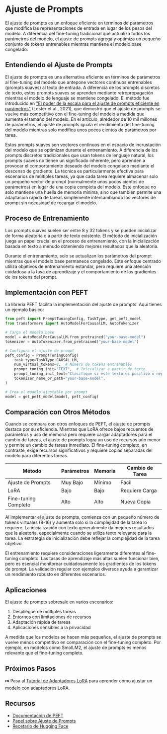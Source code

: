 # Ajuste de Prompts

El ajuste de prompts es un enfoque eficiente en términos de parámetros que modifica las representaciones de entrada en lugar de los pesos del modelo. A diferencia del fine-tuning tradicional que actualiza todos los parámetros del modelo, el ajuste de prompts agrega y optimiza un pequeño conjunto de tokens entrenables mientras mantiene el modelo base congelado.

## Entendiendo el Ajuste de Prompts

El ajuste de prompts es una alternativa eficiente en términos de parámetros al fine-tuning del modelo que antepone vectores continuos entrenables (prompts suaves) al texto de entrada. A diferencia de los prompts discretos de texto, estos prompts suaves se aprenden mediante retropropagación mientras el modelo de lenguaje se mantiene congelado. El método fue introducido en ["El poder de la escala para el ajuste de prompts eficiente en parámetros"](https://arxiv.org/abs/2104.08691) (Lester et al., 2021), que demostró que el ajuste de prompts se vuelve más competitivo con el fine-tuning del modelo a medida que aumenta el tamaño del modelo. En el artículo, alrededor de 10 mil millones de parámetros, el ajuste de prompts iguala el rendimiento del fine-tuning del modelo mientras solo modifica unos pocos cientos de parámetros por tarea.

Estos prompts suaves son vectores continuos en el espacio de incrustación del modelo que se optimizan durante el entrenamiento. A diferencia de los prompts discretos tradicionales que usan tokens de lenguaje natural, los prompts suaves no tienen un significado inherente, pero aprenden a provocar el comportamiento deseado del modelo congelado mediante el descenso de gradiente. La técnica es particularmente efectiva para escenarios de múltiples tareas, ya que cada tarea requiere almacenar solo un pequeño vector de prompt (normalmente unos pocos cientos de parámetros) en lugar de una copia completa del modelo. Este enfoque no solo mantiene una huella de memoria mínima, sino que también permite una adaptación rápida de tareas simplemente intercambiando los vectores de prompt sin necesidad de recargar el modelo.

## Proceso de Entrenamiento

Los prompts suaves suelen ser entre 8 y 32 tokens y se pueden inicializar de forma aleatoria o a partir de texto existente. El método de inicialización juega un papel crucial en el proceso de entrenamiento, con la inicialización basada en texto a menudo obteniendo mejores resultados que la aleatoria.

Durante el entrenamiento, solo se actualizan los parámetros del prompt mientras que el modelo base permanece congelado. Este enfoque centrado utiliza objetivos de entrenamiento estándar, pero requiere una atención cuidadosa a la tasa de aprendizaje y el comportamiento de los gradientes de los tokens del prompt.

## Implementación con PEFT

La libreria PEFT facilita la implementación del ajuste de prompts. Aquí tienes un ejemplo básico:

```python
from peft import PromptTuningConfig, TaskType, get_peft_model
from transformers import AutoModelForCausalLM, AutoTokenizer

# Carga el modelo base
model = AutoModelForCausalLM.from_pretrained("your-base-model")
tokenizer = AutoTokenizer.from_pretrained("your-base-model")

# Configura el ajuste de prompt
peft_config = PromptTuningConfig(
    task_type=TaskType.CAUSAL_LM,
    num_virtual_tokens=8,  # Número de tokens entrenables
    prompt_tuning_init="TEXT",  # Inicializar a partir de texto
    prompt_tuning_init_text="Clasifique si este texto es positivo o negativo:",
    tokenizer_name_or_path="your-base-model",
)

# Crea el modelo ajustable por prompt
model = get_peft_model(model, peft_config)
```

## Comparación con Otros Métodos

Cuando se compara con otros enfoques de PEFT, el ajuste de prompts destaca por su eficiencia. Mientras que LoRA ofrece bajos recuentos de parámetros y uso de memoria pero requiere cargar adaptadores para el cambio de tareas, el ajuste de prompts logra un uso de recursos aún menor y permite un cambio de tareas inmediato. El fine-tuning completo, en contraste, exige recursos significativos y requiere copias separadas del modelo para diferentes tareas.

| Método            | Parámetros  | Memoria  | Cambio de Tarea |
|-------------------|-------------|----------|-----------------|
| Ajuste de Prompts | Muy Bajo    | Mínimo   | Fácil           |
| LoRA              | Bajo        | Bajo     | Requiere Carga  |
| Fine-tuning Completo   | Alto        | Alto     | Nueva Copia     |

Al implementar el ajuste de prompts, comienza con un pequeño número de tokens virtuales (8-16) y aumenta solo si la complejidad de la tarea lo requiere. La inicialización con texto generalmente da mejores resultados que la aleatoria, especialmente cuando se utiliza texto relevante para la tarea. La estrategia de inicialización debe reflejar la complejidad de la tarea objetivo.

El entrenamiento requiere consideraciones ligeramente diferentes al fine-tuning completo. Las tasas de aprendizaje más altas suelen funcionar bien, pero es esencial monitorear cuidadosamente los gradientes de los tokens de prompt. La validación regular con ejemplos diversos ayuda a garantizar un rendimiento robusto en diferentes escenarios.

## Aplicaciones

El ajuste de prompts sobresale en varios escenarios:

1. Despliegue de múltiples tareas
2. Entornos con limitaciones de recursos
3. Adaptación rápida de tareas
4. Aplicaciones sensibles a la privacidad

A medida que los modelos se hacen más pequeños, el ajuste de prompts se vuelve menos competitivo en comparación con el fine-tuning completo. Por ejemplo, en modelos como SmolLM2, el ajuste de prompts es menos relevante que el fine-tuning completo.

## Próximos Pasos

⏭️ Pasa al [Tutorial de Adaptadores LoRA](./notebooks/finetune_sft_peft.ipynb) para aprender cómo ajustar un modelo con adaptadores LoRA.

## Recursos
- [Documentación de PEFT](https://huggingface.co/docs/peft)
- [Papel sobre Ajuste de Prompts](https://arxiv.org/abs/2104.08691)
- [Recetario de Hugging Face](https://huggingface.co/learn/cookbook/prompt_tuning_peft)
